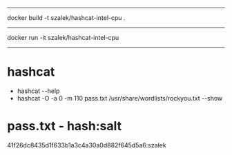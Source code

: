 --------------------------------

docker build -t szalek/hashcat-intel-cpu .

--------------------------------

docker run -it szalek/hashcat-intel-cpu

--------------------------------

# hashcat
- hashcat --help
- hashcat -O -a 0 -m 110 pass.txt /usr/share/wordlists/rockyou.txt --show


# pass.txt - hash:salt
41f26dc8435d1f633b1a3c4a30a0d882f645d5a6:szalek